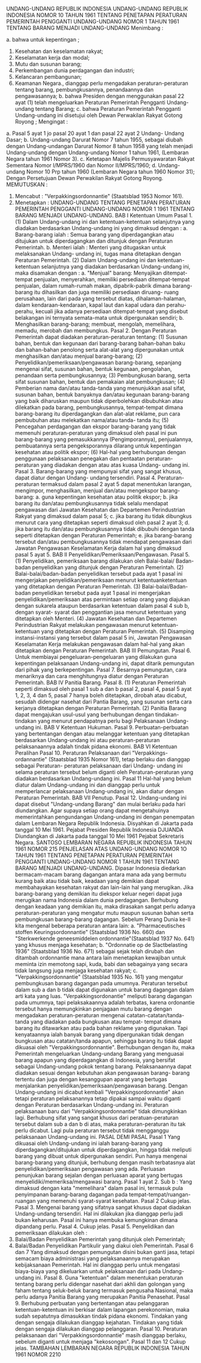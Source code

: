  UNDANG-UNDANG REPUBLIK INDONESIA UNDANG-UNDANG REPUBLIK INDONESIA NOMOR 10 TAHUN 1961 TENTANG PENETAPAN PERATURAN PEMERINTAH PENGGANTI UNDANG-UNDANG NOMOR 1 TAHUN 1961 TENTANG BARANG MENJADI UNDANG-UNDANG
Menimbang :

a. bahwa untuk kepentingan ;
1. Kesehatan dan keselamatan rakyat;
2. Keselamatan kerja dan modal;
3. Mutu dan susunan barang;
4. Perkembangan dunia perdagangan dan industri;
5. Kelancaran pembangunan;
6. Keamanan Negara., dianggap perlu mengadakan peraturan-peraturan tentang barang, pembungkusannya, penandaannya dan pengawasannya;
b. bahwa Presiden dengan menggunakan pasal 22 ayat (1) telah mengeluarkan Peraturan Pemerintah Pengganti Undang-undang tentang Barang;
c. bahwa Peraturan Pemerintah Pengganti Undang-undang ini disetujui oleh Dewan Perwakilan Rakyat Gotong Royong ;
Mengingat :

a. Pasal 5 ayat 1 jo pasal 20 ayat 1 dan pasal 22 ayat 2 Undang- Undang Dasar;
b. Undang-undang Darurat Nomor 7 tahun 1955, sebagai diubah dengan Undang-undangan Darurat Nomor 8 tahun 1958 yang telah menjadi Undang-undang dengan Undang-undang Nomor 1 tahun 1961, (Lembaran Negara tahun 1961 Nomor 3).
c. Ketetapan Majelis Permusyawaratan Rakyat Sementara Nomor I/MPRS/1960 dan Nomor II/MPRS/1960;
d. Undang-undang Nomor 10 Prp tahun 1960 (Lembaran Negara tahun 1960 Nomor 31); Dengan Persetujuan Dewan Perwakilan Rakyat Gotong Royong.
MEMUTUSKAN :

1. Mencabut : "Verpakkingsordonnantie" (Staatsblad 1953 Nomor 161).
2. Menetapkan : UNDANG-UNDANG TENTANG PENETAPAN PERATURAN PEMERINTAH PENGGANTI UNDANG-UNDANG NOMOR 1 1961 TENTANG BARANG MENJADI UNDANG-UNDANG.
BAB I Ketentuan Umum Pasal 1.
(1) Dalam Undang-undang ini dan ketentuan-ketentuan selanjutnya yang diadakan berdasarkan Undang-undang ini yang dimaksud dengan :
a. Barang-barang ialah : Semua barang yang diperdagangkan atau ditujukan untuk diperdagangkan dan ditunjuk dengan Peraturan Pemerintah.
b. Menteri ialah : Menteri yang ditugaskan untuk melaksanakan Undang- undang ini, tugas mana ditetapkan dengan Peraturan Pemerintah.
(2) Dalam Undang-undang ini dan ketentuan-ketentuan selanjutnya yang diadakan berdasarkan Undang-undang ini, maka disamakan dengan :
a. "Menjual" barang: Menyajikan ditempat-tempat penjualan, menyerahkan, memiliki persediaan ditempat-tempat penjualan, dalam rumah-rumah makan, dipabrik-pabrik dimana barang- barang itu dihasilkan dan juga memiliki persediaan diruang- ruang perusahaan, lain dari pada yang tersebut diatas, dihalaman-halaman, dalam kendaraan-kendaraan, kapal laut dan kapal udara dan perahu-perahu, kecuali jika adanya persediaan ditempat-tempat yang disebut belakangan ini ternyata semata-mata untuk dipergunakan sendiri;
b. Menghasilkan barang-barang; membuat, mengolah, memelihara, memadu, merobah dan membungkus. Pasal 2. Dengan Peraturan Pemerintah dapat diadakan peraturan-peraturan tentang:
(1) Susunan bahan, bentuk dan kegunaan dari barang-barang bahan-bahan baku dan bahan-bahan penolong serta alat-alat yang dipergunakan untuk menghasilkan dan/atau menjual barang-barang;
(2) Penyelidikan/pemeriksaan/pengawasan barang-barang, sepanjang mengenai sifat, susunan bahan, bentuk kegunaan, pengolahan, penandaan serta pembungkusannya;
(3) Pembungkusan barang, serta sifat susunan bahan, bentuk dan pemakaian alat pembungkusan;
(4) Pemberian nama dan/atau tanda-tanda yang menunjukkan asal sifat, susunan bahan, bentuk banyaknya dan/atau kegunaan barang-barang yang baik diharuskan maupun tidak diperbolehkan dibubuhkan atau dilekatkan pada barang, pembungkusannya, tempat-tempat dimana barang-barang itu diperdagangkan dan alat-alat reklame, pun cara pembubuhan atau melekatkan nama/atau tanda- tanda itu;
(5) Pencegahan perdagangan dan ekspor barang-barang yang tidak memenuhi peraturan-peraturan yang dimaksud oleh pasal ini pun barang-barang yang pemasukkannya (Pengimporannya), penjualannya, pembuatannya serta pengeksporannya dilarang untuk kepentingan kesehatan atau politik ekspor;
(6) Hal-hal yang berhubungan dengan penggunaan pelaksanaan penegakan dan pentaatan peraturan-peraturan yang diadakan dengan atau atas kuasa Undang- undang ini. Pasal 3. Barang-barang yang mempunyai sifat yang sangat khusus, dapat diatur dengan Undang- undang tersendiri. Pasal 4. Peraturan-peraturan termaksud dalam pasal 2 ayat 5 dapat menentukan larangan, mengimpor, menghasilkan, menjual dan/atau mengekspor barang-barang:
a. guna kepentingan kesehatan atau politik ekspor;
b. jika barang itu dan/atau pembungkusannya tidak selalu mendapat pengawasan dari Jawatan Kesehatan dan Departemen Perindustrian Rakyat yang dimaksud dalam pasal 5;
c. jika barang itu tidak dibungkus menurut cara yang ditetapkan seperti dimaksud oleh pasal 2 ayat 3;
d. jika barang itu dan/atau pembungkusannya tidak dibubuhi dengan tanda seperti ditetapkan dengan Peraturan Pemerintah;
e. jika barang-barang tersebut dan/atau pembungkusannya tidak mendapat pengawasan dari Jawatan Pengawasan Keselamatan Kerja dalam hal yang dimaksud pasal 5 ayat 5.
BAB II Penyelidikan/Pemeriksaan/Pengawasan. Pasal 5.
(1) Penyelidikan, pemeriksaan barang dilakukan oleh Balai-balai/ Badan-badan penyelidikan yang ditunjuk dengan Peraturan Pemerintah.
(2) Balai-balai/badan-badan penyelidikan tersebut pada ayat 1 pasal ini mengerjakan penyelidikan/pemeriksaan menurut ketentuanketentuan yang ditetapkan dengan Peraturan Pemerintah.
(3) Balai-balai/Badan-badan penyelidikan tersebut pada ayat 1 pasal ini mengerjakan penyelidikan/pemeriksaan atas permintaan setiap orang yang diajukan dengan sukarela ataupun berdasarkan ketentuan dalam pasal 4 sub b, dengan syarat- syarat dan penggantian jasa menurut ketentuan yang ditetapkan oleh Menteri.
(4) Jawatan Kesehatan dan Departemen Perindustrian Rakyat melakukan pengawasan menurut ketentuan-ketentuan yang ditetapkan dengan Peraturan Pemerintah.
(5) Disamping instansi-instansi yang tersebut dalam pasal 5 ini, Jawatan Pengawasan Keselamatan Kerja melakukan pengawasan dalam hal-hal yang akan ditetapkan dengan Peraturan Pemerintah.
BAB III Pemungutan. Pasal 6. Untuk membiayai pengeluaran-pengeluaran yang dilakukan guna kepentingan pelaksanaan Undang-undang ini, dapat ditarik pemungutan dari pihak yang berkepentingan. Pasal 7. Besarnya pemungutan, cara menariknya dan cara menghitungnya diatur dengan Peraturan Pemerintah.
BAB IV Panitia Barang. Pasal 8.
(1) Peraturan Pemerintah seperti dimaksud oleh pasal 1 sub a dan b pasal 2, pasal 4, pasal 5 ayat 1, 2, 3, 4 dan 5, pasal 7 hanya boleh ditetapkan, dirobah atau dicabut, sesudah didengar nasehat dari Pantia Barang, yang susunan serta cara kerjanya ditetapkan dengan Peraturan Pemerintah.
(2) Panitia Barang dapat mengajukan usul-usul yang berhubungan dengan tindakan- tindakan yang menurut pendapatnya perlu bagi Pelaksanaan Undang-undang ini.
BAB V Ketentuan Hukuman. Pasal 9. Perbuatan-perbuatan yang bertentangan dengan atau melanggar ketentuan yang ditetapkan berdasarkan Undang-undang ini atau peraturan-peraturan pelaksanaannya adalah tindak pidana ekonomi.
BAB VI Ketentuan Peralihan Pasal 10. Peraturan Pelaksanaan dari "Verpakkings-ordannantie" (Staatsblad 1935 Nomor 161), tetap berlaku dan dianggap sebagai Peraturan- peraturan pelaksanaan dari Undang- undang ini selama peraturan tersebut belum diganti oleh Peraturan-peraturan yang diadakan berdasarkan Undang-undang ini.
Pasal 11
Hal-hal yang belum diatur dalam Undang-undang ini dan dianggap perlu untuk memperlancar pelaksanaan Undang-undang ini, akan diatur dengan Peraturan Pemerintah.
BAB VII Penutup. Pasal 12. Undang-undang ini dapat disebut "Undang-undang Barang" dan mulai berlaku pada hari diundangkan. Agar supaya setiap orang dapat mengetahuinya memerintahkan pengundangan Undang-undang ini dengan penempatan dalam Lembaran Negara Republik Indonesia. Disyahkan di Jakarta pada tanggal 10 Mei 1961. Pejabat Presiden Republik Indonesia DJUANDA Diundangkan di Jakarta pada tanggal 10 Mei 1961 Pejabat Sekretaris Negara. SANTOSO LEMBARAN NEGARA REPUBLIK INDONESIA TAHUN 1961 NOMOR 215 PENJELASAN ATAS UNDANG-UNDANG NOMOR 1O TAHUN 1961 TENTANG PENETAPAN PERATURAN PEMERINTAH PENGGANTI UNDANG-UNDANG NOMOR 1 TAHUN 1961 TENTANG BARANG MENJADI UNDANG-UNDANG. Dipasar Indonesia diedarkan bermacam-macam barang dagangan antara mana ada yang bermutu kurang baik atau tidak baik, keadaan yang demikian dapat membahayakan kesehatan rakyat dan lain-lain hal yang merugikan. Jika barang-barang yang demikian itu diekspor keluar negeri dapat juga merugikan nama Indonesia dalam dunia perdagangan. Berhubung dengan keadaan yang demikian itu, maka dirasakan sangat perlu adanya peraturan-peraturan yang mengatur mutu maupun susunan bahan serta pembungkusan barang-barang dagangan. Sebelum Perang Dunia ke-II kita mengenal beberapa peraturan antara lain:
a. "Pharmaceutisches stoffen Keuringsordonnantie" (Staatsblad 1936 No. 660) dan "Sterkwerkende geneesmiddelen ordonnantie"(Staatsblad 1937 No. 641) yang khusus menjaga kesehatan;
b. "Ordonnatie op de Slactbelasting 1936" (Staatsblad 1936 No. 671) sebagai sejak telah dirubah dan ditambah ordonnantie mana antara lain menetapkan kewajiban untuk meminta izin memotong sapi, kuda, babi dan sebagainya yang secara tidak langsung juga menjaga kesehatan rakyat;
c. "Verpakkingsordonnantie" (Staatsblad 1935 No. 161) yang mengatur pembungkusan barang dagangan pada umumnya. Peraturan tersebut dalam sub a dan b tidak dapat digunakan untuk barang dagangan dalam arti kata yang luas. "Verpakkingsordonantie" meliputi barang dagangan pada umumnya, tapi pelaksakaannya adalah terbatas, karena ordonantie tersebut hanya memungkinkan penjagaan mutu barang dengan mengadakan peraturan-peraturan mengenai catatan-catatan/tanda-tanda yang diadakan pada bungkusan atau tempat- tempat dimana barang itu ditawarkan atau pada bahan reklame yang digunakan. Tapi kenyataannya ialah banyak barang yang dipergunakan tidak dengan bungkusan atau catatan/tanda apapun, sehingga barang itu tidak dapat dikuasai oleh "Verpakkingsordonnantie". Berhubungan dengan itu, maka Pemerintah mengeluarkan Undang-undang Barang yang menguasai barang apapun yang diperdagangkan di Indonesia, yang bersifat sebagai Undang-undang pokok tentang barang. Pelaksanaannya dapat diadakan sesuai dengan kebutuhan akan pengawasan barang- barang tertentu dan juga dengan kesanggupan aparat yang bertugas menjalankan penyelidikan/pemeriksaan/pengawasan barang. Dengan Undang-undang ini dicabut kembali "Verpakkingsordonnantie" akan tetapi peraturan pelaksanannya tetap dipakai sampai waktu diganti dengan Peraturan berdasarkan Undang-undang ini. Peraturan pelaksanaan baru dari "Verpakkingsordonnantie" tidak dimungkinkan lagi. Berhubung sifat yang sangat khusus dari peratuan-peraturan tersebut dalam sub a dan b di atas, maka peraturan-peraturan itu tak perlu dicabut. Lagi pula peraturan tersebut tidak mengganggu pelaksanaan Undang-undang ini. PASAL DEMI PASAL
Pasal 1
Yang dikuasai oleh Undang-undang ini ialah barang-barang yang diperdagangkan/ditujukan untuk diperdagangkan, hingga tidak meliputi barang yang dibuat untuk dipergunakan sendiri. Pun hanya mengenai barang-barang yang ditunjuk, berhubung dengan masih terbatasnya alat penyelidikan/pemeriksaan pengawasan yang ada. Perluasan penunjukan barang sejalan dengan perluasan aparat yang bertugas menyelidiki/memeriksa/mengawasi barang. Pasal 1 ayat 2. Sub b : Yang dimaksud dengan kata "memelihara" dalam pasal ini, termasuk pula penyimpanan barang-barang dagangan pada tempat-tempat/ruangan-ruangan yang memenuhi syarat-syarat kesehatan.
Pasal 2
Cukup jelas. Pasal 3. Mengenai barang yang sifatnya sangat khusus dapat diadakan Undang-undang tersendiri. Hal ini dilakukan jika dianggap perlu jadi bukan keharusan. Pasal ini hanya membuka kemungkinan dimana dipandang perlu. Pasal 4. Cukup jelas. Pasal 5. Penyelidikan dan pemeriksaan dilakukan oleh :
1. Balai/Badan Penyelidikan Pemerintah yang ditunjuk oleh Pemerintah;
2. Balai/Badan Penyelidikan Partikulir yang diakui oleh Pemerintah. Pasal 6 dan 7 Yang dimaksud dengan pemungutan disini bukan ganti jasa, tetapi semacam biaya administrasi yang pelaksanaannya merupakan kebijaksanaan Pemerintah. Hal ini dianggap perlu untuk mengatasi biaya-biaya yang dikeluarkan untuk pelaksanaan dari pada Undang-undang ini. Pasal 8. Guna "ketentuan" dalam menentukan peraturan tentang barang perlu didengar nasehat dari akhli dan golongan yang faham tentang seluk-beluk barang termasuk pengusaha Nasional, maka perlu adanya Panitia Barang yang merupakan Panitia Penasehat. Pasal 9. Berhubung perbuatan yang bertentangan atau pelanggaran ketentuan-ketentuan ini berkisar dalam lapangan perekonomian, maka sudah sepatutnya dimasukkan tindak pidana ekonomi. Tindakan yang dengan sengaja dilakukan dianggap kejahatan. Tindakan yang tidak dengan sengaja dilakukan dianggap pelanggaran. Pasal 10. Peraturan pelaksanaan dari "Verpakkingsordonnantie" masih dianggap berlaku, sebelum diganti untuk menjaga "kekosongan". Pasal 11 dan 12 Cukup jelas. TAMBAHAN LEMBARAN NEGARA REPUBLIK INDONESIA TAHUN 1961 NOMOR 2210